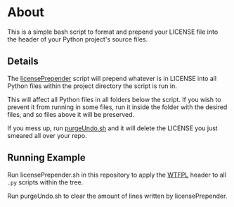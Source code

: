 # About

This is a simple bash script to format and prepend your LICENSE file into the header of your Python project's source files.

## Details

The [licensePrepender](./licensePrepender.sh) script will prepend whatever is in LICENSE into all Python files
within the project directory the script is run in.

This will affect all Python files in all folders below the script. If you wish to prevent it from running in some files, run it inside the folder with the desired files, and so files above it will be preserved.

If you mess up, run [purgeUndo.sh](./purgeUndo.sh) and it will delete the LICENSE you just smeared all over your repo.

## Running Example

Run licensePrepender.sh in this repository to apply the [WTFPL](http://www.wtfpl.net/) header to all `.py` scripts within the tree. 

Run purgeUndo.sh to clear the amount of lines written by licensePrepender.
